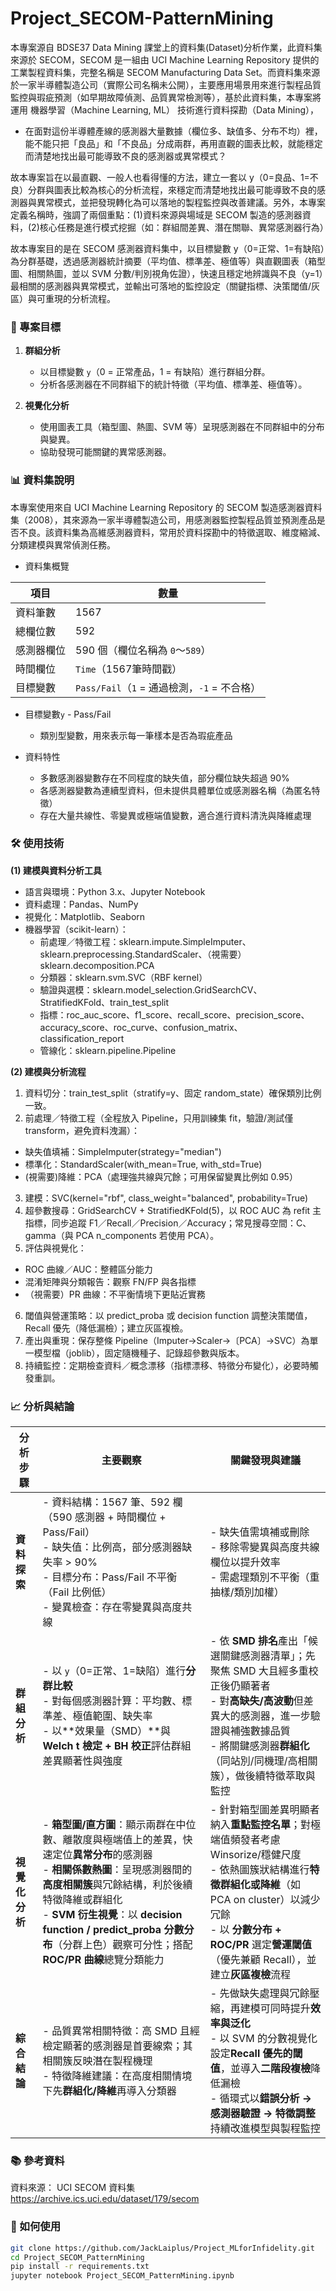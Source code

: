 # Project_SECOM-PatternMining

本專案源自 BDSE37 Data Mining 課堂上的資料集(Dataset)分析作業，此資料集來源於 SECOM，SECOM 是一組由 UCI Machine Learning Repository 提供的工業製程資料集，完整名稱是 SECOM Manufacturing Data Set。而資料集來源於一家半導體製造公司（實際公司名稱未公開），主要應用場景用來進行製程品質監控與瑕疵預測（如早期故障偵測、品質異常檢測等），基於此資料集，本專案將運用 機器學習（Machine Learning, ML） 技術進行資料探勘（Data Mining），

- 在面對這份半導體產線的感測器大量數據（欄位多、缺值多、分布不均）裡，能不能只把「良品」和「不良品」分成兩群，再用直觀的圖表比較，就能穩定而清楚地找出最可能導致不良的感測器或異常模式？

故本專案旨在以最直觀、一般人也看得懂的方法，建立一套以 y（0=良品、1=不良）分群與圖表比較為核心的分析流程，來穩定而清楚地找出最可能導致不良的感測器與異常模式，並把發現轉化為可以落地的製程監控與改善建議。另外，本專案定義名稱時，強調了兩個重點：(1)資料來源與場域是 SECOM 製造的感測器資料，(2)核心任務是進行模式挖掘（如：群組間差異、潛在關聯、異常感測器行為）

故本專案目的是在 SECOM 感測器資料集中，以目標變數 y（0=正常、1=有缺陷）為分群基礎，透過感測器統計摘要（平均值、標準差、極值等）與直觀圖表（箱型圖、相關熱圖，並以 SVM 分數/判別視角佐證），快速且穩定地辨識與不良（y=1）最相關的感測器與異常模式，並輸出可落地的監控設定（關鍵指標、決策閾值/灰區）與可重現的分析流程。

### 🎯 專案目標

1. **群組分析**
   - 以目標變數 `y`（0 = 正常產品，1 = 有缺陷）進行群組分群。
   - 分析各感測器在不同群組下的統計特徵（平均值、標準差、極值等）。

2. **視覺化分析**
   - 使用圖表工具（箱型圖、熱圖、SVM 等）呈現感測器在不同群組中的分布與變異。
   - 協助發現可能關鍵的異常感測器。

### 📊 資料集說明

本專案使用來自 UCI Machine Learning Repository 的 SECOM 製造感測器資料集（2008），其來源為一家半導體製造公司，用感測器監控製程品質並預測產品是否不良。該資料集為高維感測器資料，常用於資料探勘中的特徵選取、維度縮減、分類建模與異常偵測任務。

- 資料集概覽

| 項目    | 數量                                 |
| ----- | ---------------------------------- |
| 資料筆數  | 1567                               |
| 總欄位數  | 592                                |
| 感測器欄位 | 590 個（欄位名稱為 `0`～`589`）             |
| 時間欄位  | `Time`（1567筆時間戳）            |
| 目標變數  | `Pass/Fail`（`1` = 通過檢測，`-1` = 不合格） |

- 目標變數`y` - Pass/Fail
  - 類別型變數，用來表示每一筆樣本是否為瑕疵產品

- 資料特性
  - 多數感測器變數存在不同程度的缺失值，部分欄位缺失超過 90%
  - 各感測器變數為連續型資料，但未提供具體單位或感測器名稱（為匿名特徵）
  - 存在大量共線性、零變異或極端值變數，適合進行資料清洗與降維處理

### 🛠️ 使用技術

**(1) 建模與資料分析工具**
- 語言與環境：Python 3.x、Jupyter Notebook
- 資料處理：Pandas、NumPy
- 視覺化：Matplotlib、Seaborn
- 機器學習（scikit-learn）：  
  - 前處理／特徵工程：sklearn.impute.SimpleImputer、sklearn.preprocessing.StandardScaler、（視需要）sklearn.decomposition.PCA
  - 分類器：sklearn.svm.SVC（RBF kernel）
  - 驗證與選模：sklearn.model_selection.GridSearchCV、StratifiedKFold、train_test_split
  - 指標：roc_auc_score、f1_score、recall_score、precision_score、accuracy_score、roc_curve、confusion_matrix、classification_report
  - 管線化：sklearn.pipeline.Pipeline

**(2) 建模與分析流程**
1.  資料切分：train_test_split（stratify=y、固定 random_state）確保類別比例一致。
2.  前處理／特徵工程（全程放入 Pipeline，只用訓練集 fit，驗證/測試僅 transform，避免資料洩漏）：
  - 缺失值填補：SimpleImputer(strategy="median")
  - 標準化：StandardScaler(with_mean=True, with_std=True)
  - (視需要)降維：PCA（處理強共線與冗餘；可用保留變異比例如 0.95）
3. 建模：SVC(kernel="rbf", class_weight="balanced", probability=True)
4. 超參數搜尋：GridSearchCV + StratifiedKFold(5)，以 ROC AUC 為 refit 主指標，同步追蹤 F1／Recall／Precision／Accuracy；常見搜尋空間：C、gamma（與 PCA n_components 若使用 PCA）。
5. 評估與視覺化：
  - ROC 曲線／AUC：整體區分能力
  - 混淆矩陣與分類報告：觀察 FN/FP 與各指標
  - （視需要）PR 曲線：不平衡情境下更貼近實務
6. 閾值與營運策略：以 predict_proba 或 decision function 調整決策閾值，Recall 優先（降低漏檢）；建立灰區複檢。
7. 產出與重現：保存整條 Pipeline（Imputer→Scaler→〔PCA〕→SVC）為單一模型檔（joblib），固定隨機種子、記錄超參數與版本。
8. 持續監控：定期檢查資料／概念漂移（指標漂移、特徵分布變化），必要時觸發重訓。

### 📈 分析與結論

| 分析步驟      | 主要觀察                                                                                                                                                                                                     | 關鍵發現與建議                                                                                                                                                            |
| --------- | -------------------------------------------------------------------------------------------------------------------------------------------------------------------------------------------------------- | ------------------------------------------------------------------------------------------------------------------------------------------------------------------ |
| **資料探索**  | - 資料結構：1567 筆、592 欄（590 感測器 + 時間欄位 + Pass/Fail）<br>- 缺失值：比例高，部分感測器缺失率 > 90%<br>- 目標分布：Pass/Fail 不平衡（Fail 比例低）<br>- 變異檢查：存在零變異與高度共線                                                                       | - 缺失值需填補或刪除<br>- 移除零變異與高度共線欄位以提升效率<br>- 需處理類別不平衡（重抽樣/類別加權）                                                                                                         |
| **群組分析**  | - 以 `y`（0=正常、1=缺陷）進行**分群比較**<br>- 對每個感測器計算：平均數、標準差、極值範圍、缺失率<br>- 以\*\*效果量（SMD）\*\*與 **Welch t 檢定 + BH 校正**評估群組差異顯著性與強度                                                                                   | - 依 **SMD 排名**產出「候選關鍵感測器清單」；先聚焦 SMD 大且經多重校正後仍顯著者<br>- 對**高缺失/高波動**但差異大的感測器，進一步驗證與補強數據品質<br>- 將關鍵感測器**群組化**（同站別/同機理/高相關簇），做後續特徵萃取與監控                                |
| **視覺化分析** | - **箱型圖/直方圖**：顯示兩群在中位數、離散度與極端值上的差異，快速定位**異常分布**的感測器<br>- **相關係數熱圖**：呈現感測器間的**高度相關簇**與冗餘結構，利於後續特徵降維或群組化<br>- **SVM 衍生視覺**：以 **decision function / predict\_proba 分數分布**（分群上色）觀察可分性；搭配 **ROC/PR 曲線**總覽分類能力 | - 針對箱型圖差異明顯者納入**重點監控名單**；對極端值頻發者考慮 Winsorize/穩健尺度<br>- 依熱圖簇狀結構進行**特徵群組化或降維**（如 PCA on cluster）以減少冗餘<br>- 以 **分數分布 + ROC/PR** 選定**營運閾值**（優先兼顧 Recall），並建立**灰區複檢**流程 |
| **綜合結論**  | - 品質異常相關特徵：高 SMD 且經檢定顯著的感測器是首要線索；其相關簇反映潛在製程機理<br>- 特徵降維建議：在高度相關情境下先**群組化/降維**再導入分類器                                                                                                                      | - 先做缺失處理與冗餘壓縮，再建模可同時提升**效率與泛化**<br>- 以 SVM 的分數視覺化設定**Recall 優先的閾值**，並導入**二階段複檢**降低漏檢<br>- 循環式以**錯誤分析 → 感測器驗證 → 特徵調整**持續改進模型與製程監控                                   |
                                                                                                                      

### 📚 參考資料

資料來源： UCI SECOM 資料集 https://archive.ics.uci.edu/dataset/179/secom

### 🚀 如何使用

```bash
git clone https://github.com/JackLaiplus/Project_MLforInfidelity.git
cd Project_SECOM_PatternMining
pip install -r requirements.txt
jupyter notebook Project_SECOM_PatternMining.ipynb
```


